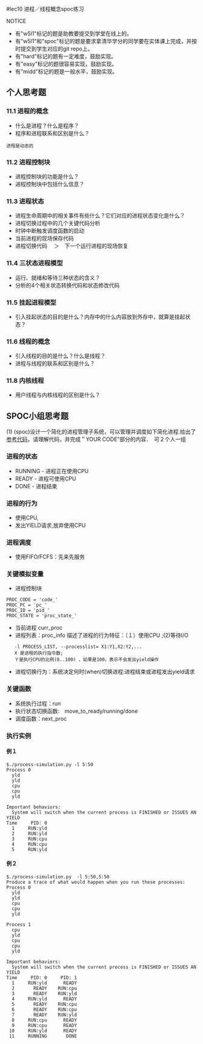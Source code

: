 #lec10 进程／线程概念spoc练习

NOTICE
- 有"w5l1"标记的题是助教要提交到学堂在线上的。
- 有"w5l1"和"spoc"标记的题是要求拿清华学分的同学要在实体课上完成，并按时提交到学生对应的git repo上。
- 有"hard"标记的题有一定难度，鼓励实现。
- 有"easy"标记的题很容易实现，鼓励实现。
- 有"midd"标记的题是一般水平，鼓励实现。

## 个人思考题

### 11.1 进程的概念

- 什么是进程？什么是程序？
- 程序和进程联系和区别是什么？
```
进程是动态的
```
### 11.2 进程控制块

- 进程控制块的功能是什么？
- 进程控制块中包括什么信息？

### 11.3 进程状态

- 进程生命周期中的相关事件有些什么？它们对应的进程状态变化是什么？
- 进程切换过程中的几个关键代码分析
- 时钟中断触发调度函数的启动
- 当前进程的现场保存代码
- 进程切换代码
　＞　下一个运行进程的现场恢复

### 11.4 三状态进程模型

- 运行、就绪和等待三种状态的含义？
- 分析的4个相关状态转换代码和状态修改代码

### 11.5 挂起进程模型

- 引入挂起状态的目的是什么？内存中的什么内容放到外存中，就算是挂起状态？

### 11.6 线程的概念

- 引入线程的目的是什么？什么是线程？
- 进程与线程的联系和区别是什么？

### 11.8 内核线程

- 用户线程与内核线程的区别是什么？

## SPOC小组思考题

(1) (spoc)设计一个简化的进程管理子系统，可以管理并调度如下简化进程.给出了[参考代码](https://github.com/chyyuu/ucore_lab/blob/master/related_info/lab4/process-concept-homework.py)，请理解代码，并完成＂YOUR CODE"部分的内容．　可２个人一组

### 进程的状态 

 - RUNNING - 进程正在使用CPU
 - READY   - 进程可使用CPU
 - DONE    - 进程结束

### 进程的行为
 - 使用CPU, 
 - 发出YIELD请求,放弃使用CPU


### 进程调度
 - 使用FIFO/FCFS：先来先服务

### 关键模拟变量
 - 进程控制块
```
PROC_CODE = 'code_'
PROC_PC = 'pc_'
PROC_ID = 'pid_'
PROC_STATE = 'proc_state_'
```
 - 当前进程 curr_proc 
 - 进程列表：proc_info 描述了进程的行为特征：（１）使用CPU ;(2)等待I/O
```
   -l PROCESS_LIST, --processlist= X1:Y1,X2:Y2,...
   X 是进程的执行指令数; 
   Ｙ是执行CPU的比例(0..100) ，如果是100，表示不会发出yield操作
```
 - 进程切换行为：系统决定何时(when)切换进程:进程结束或进程发出yield请求

### 关键函数
 - 系统执行过程：run
 - 执行状态切换函数:　move_to_ready/running/done　
 - 调度函数：next_proc

### 执行实例

#### 例１
```
$./process-simulation.py -l 5:50
Process 0
  yld
  yld
  cpu
  cpu
  yld

Important behaviors:
  System will switch when the current process is FINISHED or ISSUES AN YIELD
Time     PID: 0 
  1     RUN:yld 
  2     RUN:yld 
  3     RUN:cpu 
  4     RUN:cpu 
  5     RUN:yld 

```

   
#### 例２
```
$./process-simulation.py  -l 5:50,5:50
Produce a trace of what would happen when you run these processes:
Process 0
  yld
  yld
  cpu
  cpu
  yld

Process 1
  cpu
  yld
  cpu
  cpu
  yld

Important behaviors:
  System will switch when the current process is FINISHED or ISSUES AN YIELD
Time     PID: 0     PID: 1 
  1     RUN:yld      READY 
  2       READY    RUN:cpu 
  3       READY    RUN:yld 
  4     RUN:yld      READY 
  5       READY    RUN:cpu 
  6       READY    RUN:cpu 
  7       READY    RUN:yld 
  8     RUN:cpu      READY 
  9     RUN:cpu      READY 
 10     RUN:yld      READY 
 11     RUNNING       DONE 
```
